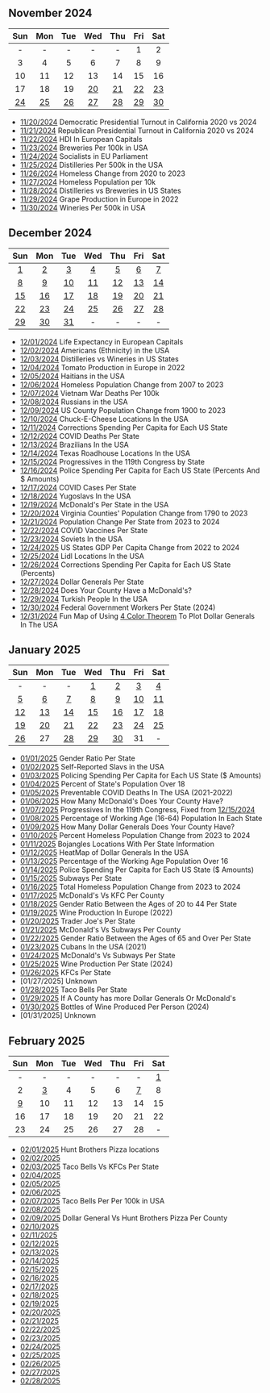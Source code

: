 ## November 2024

|Sun|Mon|Tue|Wed|Thu|Fri|Sat|
|:-:|:-:|:-:|:-:|:-:|:-:|:-:|
| - | - | - | - | - |1|2|
|3|4|5|6|7|8|9|
|10|11|12|13|14|15|16|
|17|18|19|[20](projects/California_Democratic_Pres_Turnout_2020_2024/)|[21](projects/California_Republican_Pres_Turnout_2020_2024)|[22](projects/Breweries_Per_Capita/)|[23](projects/Breweries_Per_Capita/)|
|[24](projects/European_Socialists/)|[25](projects/Distilleries_Per_Capita/)|[26](projects/Homeless_Change_2020_2023/)|[27](projects/Homeless_population_per_10k/)|[28](projects/Distilleries_vs_Breweries/)|[29](projects/Grape_Production_Europe_2022/)|[30](projects/Wineries_Per_Capita/)|


* [11/20/2024](projects/California_Democratic_Pres_Turnout_2020_2024/) Democratic Presidential Turnout in California 2020 vs 2024
* [11/21/2024](projects/California_Republican_Pres_Turnout_2020_2024) Republican Presidential Turnout in California 2020 vs 2024
* [11/22/2024](projects/European_Capitals_HDI) HDI In European Capitals
* [11/23/2024](projects/Breweries_Per_Capita/) Breweries Per 100k in USA
* [11/24/2024](projects/European_Socialists/) Socialists in EU Parliament
* [11/25/2024](projects/Distilleries_Per_Capita/) Distilleries Per 500k in the USA
* [11/26/2024](projects/Homeless_Change_2020_2023/) Homeless Change from 2020 to 2023
* [11/27/2024](projects/Homeless_population_per_10k/) Homeless Population per 10k
* [11/28/2024](projects/Distilleries_vs_Breweries/) Distilleries vs Breweries in US States
* [11/29/2024](projects/Grape_Production_Europe_2022/) Grape Production in Europe in 2022
* [11/30/2024](projects/Wineries_Per_Capita/) Wineries Per 500k in USA

## December 2024

|Sun|Mon|Tue|Wed|Thu|Fri|Sat|
|:-:|:-:|:-:|:-:|:-:|:-:|:-:|
|[1](projects/European_Capitals_Life_Expectancy/)|[2](projects/Americans_in_USA/)|[3](projects/Distilleries_vs_Wineries)|[4](projects/Tomato_Production_Europe_2022/)|[5](projects/Haitians_in_USA/)|[6](projects/Homeless_Change_2007_2023)|[7](projects/Vietnam_War_Deaths)|
|[8](projects/Russians_in_USA/)|[9](projects/Population_Change_1900_to_2023/)|[10](projects/ChuckECheese_Locations_US/)|[11](projects/Corrections_Spending_Per_Capita/)|[12](projects/COVID_Deaths_Per_State/)|[13](projects/Brazilians_in_USA/)|[14](projects/TexasRoadHouse_Locations_US/)|
|[15](projects/Progressives_Per_State_119th_Congress/)|[16](projects/Police_Spending_Per_Capita/)|[17](projects/COVID_Cases_Per_State/)|[18](projects/Yugoslavs_in_USA/)|[19](projects/McDonalds_Per_State/)|[20](projects/Virginia_Population_Change_1790_2023/)|[21](projects/US_Population_Change_2023_to_2024/)|
|[22](projects/COVID_Vaccine_Rates_Per_State/)|[23](projects/Soviets_in_USA/)|[24](projects/US_States_GDP_Change_Per_Capita_2022-2024)|[25](projects/Lidl_Locations_USA/)|[26](projects/Corrections_Spending_Per_Capita_Inversed/)|[27](projects/Dollar_Generals_Per_State/)|[28](projects/McDonalds_by_County/)|
|[29](projects/Turks_In_USA)|[30](projects/US_Government_Employees_By_State/)|[31](projects/United_States_Of_Dollar_General/)| - | - | - | - |

* [12/01/2024](projects/European_Capitals_Life_Expectancy/) Life Expectancy in European Capitals
* [12/02/2024](projects/Americans_in_USA/) Americans (Ethnicity) in the USA
* [12/03/2024](projects/Distilleries_vs_Wineries) Distilleries vs Wineries in US States
* [12/04/2024](projects/Tomato_Production_Europe_2022/) Tomato Production in Europe in 2022
* [12/05/2024](projects/Haitians_in_USA/) Haitians in the USA
* [12/06/2024](projects/Homeless_Change_2007_2023) Homeless Population Change from 2007 to 2023
* [12/07/2024](projects/Vietnam_War_Deaths) Vietnam War Deaths Per 100k
* [12/08/2024](projects/Russians_in_USA/) Russians in the USA
* [12/09/2024](projects/Population_Change_1900_to_2023/) US County Population Change from 1900 to 2023
* [12/10/2024](projects/ChuckECheese_Locations_US/) Chuck-E-Cheese Locations In the USA
* [12/11/2024](projects/Corrections_Spending_Per_Capita/) Corrections Spending Per Capita for Each US State
* [12/12/2024](projects/COVID_Deaths_Per_State/) COVID Deaths Per State
* [12/13/2024](projects/Brazilians_in_USA/) Brazilians In the USA
* [12/14/2024](projects/TexasRoadHouse_Locations_US/) Texas Roadhouse Locations In the USA
* [12/15/2024](projects/Progressives_Per_State_119th_Congress/) Progressives in the 119th Congress by State
* [12/16/2024](projects/Police_Spending_Per_Capita/) Police Spending Per Capita for Each US State (Percents And $ Amounts)
* [12/17/2024](projects/COVID_Cases_Per_State/) COVID Cases Per State
* [12/18/2024](projects/Yugoslavs_in_USA/) Yugoslavs In the USA
* [12/19/2024](projects/McDonalds_Per_State/) McDonald's Per State in the USA
* [12/20/2024](projects/Virginia_Population_Change_1790_2023/) Virginia Counties' Population Change from 1790 to 2023
* [12/21/2024](projects/US_Population_Change_2023_to_2024/) Population Change Per State from 2023 to 2024
* [12/22/2024](projects/COVID_Vaccine_Rates_Per_State/) COVID Vaccines Per State
* [12/23/2024](projects/Soviets_in_USA/) Soviets In the USA
* [12/24/2025](projects/US_States_GDP_Change_Per_Capita_2022-2024) US States GDP Per Capita Change from 2022 to 2024
* [12/25/2024](projects/Lidl_Locations_USA/) Lidl Locations In the USA
* [12/26/2024](projects/Corrections_Spending_Per_Capita_Inversed/) Corrections Spending Per Capita for Each US State (Percents)
* [12/27/2024](projects/Dollar_Generals_Per_State/) Dollar Generals Per State
* [12/28/2024](projects/McDonalds_by_County/) Does Your County Have a McDonald's?
* [12/29/2024](projects/Turks_In_USA) Turkish People In the USA
* [12/30/2024](projects/US_Government_Employees_By_State/) Federal Government Workers Per State (2024)
* [12/31/2024](projects/United_States_Of_Dollar_General/) Fun Map of Using [4 Color Theorem](https://en.wikipedia.org/wiki/Four_color_theorem) To Plot Dollar Generals In The USA

## January 2025

|Sun|Mon|Tue|Wed|Thu|Fri|Sat|
|:-:|:-:|:-:|:-:|:-:|:-:|:-:|
|-|-|-|[1](projects/Gender_Ratio_USA/)|[2](projects/Slavic_in_USA/)|[3](projects/Police_Spending_Per_Capita_Inversed/)|[4](projects/Over_18_Population/)|
|[5](projects/Preventable_COVID_Deaths/)|[6](projects/McDonalds_Per_County_Count/)|[7](projects/Progressives_Per_State_119th_Congress_Fixed/)|[8](projects/Working_Population/)|[9](projects/Dollar_Generals_Per_County_Count/)|[10](projects/Homeless_Change_2023_2024_Percents/)|[11](projects/Bojangles_Per_State/)|
|[12](projects/Dollar_Generals_HeatMap/)|[13](projects/Over_18_Working_Population/)|[14](projects/Corrections_Spending_Per_Capita_Values/)|[15](projects/Subways_Per_State/)|[16](projects/Homeless_Change_2023_2024_Totals/)|[17](projects/McDonalds_Vs_KFC/)|[18](projects/Gender_Ratio_USA_20-44/)|
|[19](projects/Wine_Production_Europe_2022/)|[20](projects/Trader_Joes_Per_State/)|[21](projects/McDonalds_Vs_Subway/)|[22](projects/Gender_Ratio_USA_65_And_Over/)|[23](projects/Cubans_in_USA/)|[24](projects/McDonalds_Vs_Subway_Per_State/)|[25](projects/Wine_Produced_USA_2024/)|
|[26](projects/KFCs_Per_State/)|27|[28](projects/Taco_Bells_Per_State/)|[29](projects/McDonalds_Vs_Dollar_Generals/)|[30](projects/Wine_Produced_USA_2024_Per_Capita/)|31|-|


* [01/01/2025](projects/Gender_Ratio_USA/) Gender Ratio Per State
* [01/02/2025](projects/Slavic_in_USA/) Self-Reported Slavs in the USA
* [01/03/2025](projects/Police_Spending_Per_Capita_Inversed/) Policing Spending Per Capita for Each US State ($ Amounts)
* [01/04/2025](projects/Over_18_Population/) Percent of State's Population Over 18
* [01/05/2025](projects/Preventable_COVID_Deaths/) Preventable COVID Deaths In The USA (2021-2022)
* [01/06/2025](projects/McDonalds_Per_County_Count/) How Many McDonald's Does Your County Have?
* [01/07/2025](projects/Progressives_Per_State_119th_Congress_Fixed/) Progressives In the 119th Congress, Fixed from [12/15/2024](projects/Progressives_Per_State_119th_Congress/)
* [01/08/2025](projects/Working_Population/) Percentage of Working Age (16-64) Population In Each State
* [01/09/2025](projects/Dollar_Generals_Per_County_Count/) How Many Dollar Generals Does Your County Have?
* [01/10/2025](projects/Homeless_Change_2023_2024_Percents/) Percent Homeless Population Change from 2023 to 2024
* [01/11/2025](projects/Bojangles_Per_State/) Bojangles Locations With Per State Information
* [01/12/2025](projects/Dollar_Generals_HeatMap/) HeatMap of Dollar Generals In the USA
* [01/13/2025](projects/Over_18_Working_Population/) Percentage of the Working Age Population Over 16
* [01/14/2025](projects/Corrections_Spending_Per_Capita_Values/) Police Spending Per Capita for Each US State ($ Amounts)
* [01/15/2025](projects/Subways_Per_State/) Subways Per State
* [01/16/2025](projects/Homeless_Change_2023_2024_Totals/) Total Homeless Population Change from 2023 to 2024
* [01/17/2025](projects/McDonalds_Vs_KFC/) McDonald's Vs KFC Per County
* [01/18/2025](projects/Gender_Ratio_USA_20-44/) Gender Ratio Between the Ages of 20 to 44 Per State
* [01/19/2025](projects/Wine_Production_Europe_2022/) Wine Production In Europe (2022)
* [01/20/2025](projects/Trader_Joes_Per_State/) Trader Joe's Per State
* [01/21/2025](projects/McDonalds_Vs_Subway/) McDonald's Vs Subways Per County
* [01/22/2025](projects/Gender_Ratio_USA_65_And_Over/) Gender Ratio Between the Ages of 65 and Over Per State
* [01/23/2025](projects/Cubans_in_USA/) Cubans In the USA (2021)
* [01/24/2025](projects/McDonalds_Vs_Subway_Per_State/) McDonald's Vs Subways Per State
* [01/25/2025](projects/Wine_Produced_USA_2024/) Wine Production Per State (2024)
* [01/26/2025](projects/KFCs_Per_State/) KFCs Per State
* [01/27/2025] Unknown
* [01/28/2025](projects/Taco_Bells_Per_State/) Taco Bells Per State
* [01/29/2025](projects/McDonalds_Vs_Dollar_Generals/) If A County has more Dollar Generals Or McDonald's
* [01/30/2025](projects/Wine_Produced_USA_2024_Per_Capita/) Bottles of Wine Produced Per Person (2024)
* [01/31/2025] Unknown

## February 2025

|Sun|Mon|Tue|Wed|Thu|Fri|Sat|
|:-:|:-:|:-:|:-:|:-:|:-:|:-:|
| - | - | - | - | - | - |[1](projects/Hunt_Brothers_Per_State/)|
|2|[3](projects/Taco_Bells_Vs_KFCs_Per_State/)|4|5|6|[7](projects/Taco_Bells_Per_State_Per_Capita/)|8|
|[9](projects/Dollar_General_Vs_Hunt_Brothers_Counties/)|10|11|12|13|14|15|
|16|17|18|19|20|21|22|
|23|24|25|26|27|28|-|

* [02/01/2025](projects/Hunt_Brothers_Per_State/) Hunt Brothers Pizza locations
* [02/02/2025]()
* [02/03/2025](projects/Taco_Bells_Vs_KFCs_Per_State/) Taco Bells Vs KFCs Per State
* [02/04/2025]()
* [02/05/2025]()
* [02/06/2025]()
* [02/07/2025](projects/Taco_Bells_Per_State_Per_Capita/) Taco Bells Per Per 100k in USA
* [02/08/2025]()
* [02/09/2025](projects/Dollar_General_Vs_Hunt_Brothers_Counties/) Dollar General Vs Hunt Brothers Pizza Per County
* [02/10/2025]()
* [02/11/2025]()
* [02/12/2025]()
* [02/13/2025]()
* [02/14/2025]()
* [02/15/2025]()
* [02/16/2025]()
* [02/17/2025]()
* [02/18/2025]()
* [02/19/2025]()
* [02/20/2025]()
* [02/21/2025]()
* [02/22/2025]()
* [02/23/2025]()
* [02/24/2025]()
* [02/25/2025]()
* [02/26/2025]()
* [02/27/2025]()
* [02/28/2025]()
